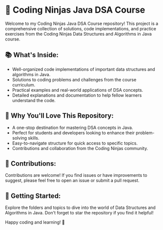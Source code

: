 # 🚀 Coding Ninjas Java DSA Course

Welcome to my Coding Ninjas Java DSA Course repository! This project is a comprehensive collection of solutions, code implementations, and practice exercises from the Coding Ninjas Data Structures and Algorithms in Java course.

## 📚 What's Inside:

- Well-organized code implementations of important data structures and algorithms in Java.
- Solutions to coding problems and challenges from the course curriculum.
- Practical examples and real-world applications of DSA concepts.
- Detailed explanations and documentation to help fellow learners understand the code.

## 🌟 Why You'll Love This Repository:

- A one-stop destination for mastering DSA concepts in Java.
- Perfect for students and developers looking to enhance their problem-solving skills.
- Easy-to-navigate structure for quick access to specific topics.
- Contributions and collaboration from the Coding Ninjas community.

## 🤝 Contributions:

Contributions are welcome! If you find issues or have improvements to suggest, please feel free to open an issue or submit a pull request.

## 📌 Getting Started:

Explore the folders and topics to dive into the world of Data Structures and Algorithms in Java. Don't forget to star the repository if you find it helpful!

Happy coding and learning! 🚀
